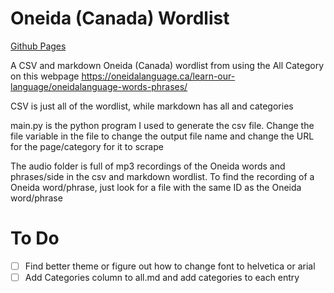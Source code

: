 # Oneida (Canada) Wordlist
[Github Pages](https://cutthroat78.github.io/Oneida-Canada-Wordlist)

A CSV and markdown Oneida (Canada) wordlist from using the All Category on this webpage https://oneidalanguage.ca/learn-our-language/oneidalanguage-words-phrases/ 

CSV is just all of the wordlist, while markdown has all and categories

main.py is the python program I used to generate the csv file. Change the file variable in the file to change the output file name and change the URL for the page/category for it to scrape

The audio folder is full of mp3 recordings of the Oneida words and phrases/side in the csv and markdown wordlist. To find the recording of a Oneida word/phrase, just look for a file with the same ID as the Oneida word/phrase

# To Do
- [ ] Find better theme or figure out how to change font to helvetica or arial
- [ ] Add Categories column to all.md and add categories to each entry